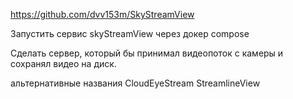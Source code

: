 https://github.com/dvv153m/SkyStreamView

Запустить сервис skyStreamView через докер compose

Сделать сервер, который бы принимал видеопоток с камеры и сохранял видео на диск.

альтернативные названия
CloudEyeStream
StreamlineView


